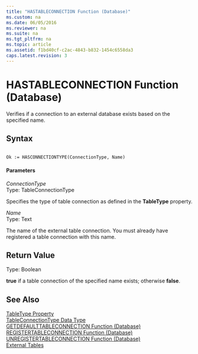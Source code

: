 ```yaml
---
title: "HASTABLECONNECTION Function (Database)"
ms.custom: na
ms.date: 06/05/2016
ms.reviewer: na
ms.suite: na
ms.tgt_pltfrm: na
ms.topic: article
ms.assetid: f1bd40cf-c2ac-4843-b832-1454c6558da3
caps.latest.revision: 3
---
```

# HASTABLECONNECTION Function (Database)
Verifies if a connection to an external database exists based on the specified name.  
  
## Syntax  
  
```  
  
Ok := HASCONNECTIONTYPE(ConnectionType, Name)  
```  
  
#### Parameters  
 *ConnectionType*  
 Type: TableConnectionType  
  
 Specifies the type of table connection as defined in the **TableType** property.  
  
 *Name*  
 Type: Text  
  
 The name of the external table connection. You must already have registered a table connection with this name.  
  
## Return Value  
 Type: Boolean  
  
 **true** if a table connection of the specified name exists; otherwise **false**.  
  
## See Also  
 [TableType Property](../dynamics-nav/TableType-Property.md)   
 [TableConnectionType Data Type](../dynamics-nav/TableConnectionType-Data-Type.md)   
 [GETDEFAULTTABLECONNECTION Function \(Database\)](../dynamics-nav/GETDEFAULTTABLECONNECTION-Function--Database-.md)   
 [REGISTERTABLECONNECTION Function \(Database\)](../dynamics-nav/REGISTERTABLECONNECTION-Function--Database-.md)   
 [UNREGISTERTABLECONNECTION Function \(Database\)](../dynamics-nav/UNREGISTERTABLECONNECTION-Function--Database-.md)   
 [External Tables](../dynamics-nav/External-Tables.md)